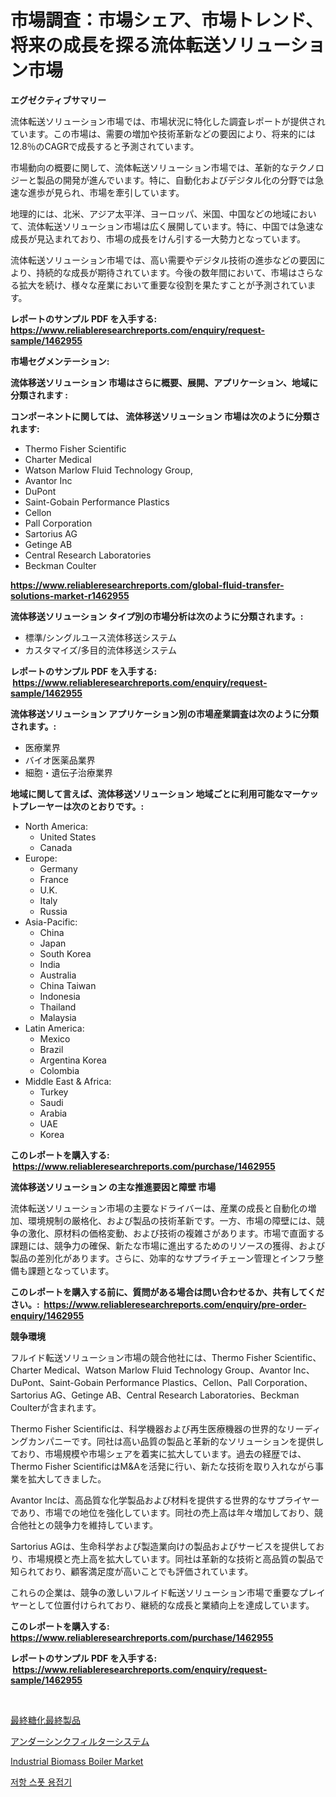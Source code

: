 <p><h1>市場調査：市場シェア、市場トレンド、将来の成長を探る流体転送ソリューション市場</h1></p><p><strong>エグゼクティブサマリー</strong></p>
<p><p>流体転送ソリューション市場では、市場状況に特化した調査レポートが提供されています。この市場は、需要の増加や技術革新などの要因により、将来的には12.8％のCAGRで成長すると予測されています。</p><p>市場動向の概要に関して、流体転送ソリューション市場では、革新的なテクノロジーと製品の開発が進んでいます。特に、自動化およびデジタル化の分野では急速な進歩が見られ、市場を牽引しています。</p><p>地理的には、北米、アジア太平洋、ヨーロッパ、米国、中国などの地域において、流体転送ソリューション市場は広く展開しています。特に、中国では急速な成長が見込まれており、市場の成長をけん引する一大勢力となっています。</p><p>流体転送ソリューション市場では、高い需要やデジタル技術の進歩などの要因により、持続的な成長が期待されています。今後の数年間において、市場はさらなる拡大を続け、様々な産業において重要な役割を果たすことが予測されています。</p></p>
<p><strong>レポートのサンプル PDF を入手する: <a href="https://www.reliableresearchreports.com/enquiry/request-sample/1462955">https://www.reliableresearchreports.com/enquiry/request-sample/1462955</a></strong></p>
<p><strong>市場セグメンテーション:</strong></p>
<p><strong> 流体移送ソリューション 市場はさらに概要、展開、アプリケーション、地域に分類されます :</strong></p>
<p><strong>コンポーネントに関しては、 流体移送ソリューション 市場は次のように分類されます: &nbsp;</strong></p>
<p><ul><li>Thermo Fisher Scientific</li><li>Charter Medical</li><li>Watson Marlow Fluid Technology Group,</li><li>Avantor Inc</li><li>DuPont</li><li>Saint-Gobain Performance Plastics</li><li>Cellon</li><li>Pall Corporation</li><li>Sartorius AG</li><li>Getinge AB</li><li>Central Research Laboratories</li><li>Beckman Coulter</li></ul></p>
<p><strong><a href="https://www.reliableresearchreports.com/global-fluid-transfer-solutions-market-r1462955">https://www.reliableresearchreports.com/global-fluid-transfer-solutions-market-r1462955</a></strong></p>
<p><strong> 流体移送ソリューション タイプ別の市場分析は次のように分類されます。:</strong></p>
<p><ul><li>標準/シングルユース流体移送システム</li><li>カスタマイズ/多目的流体移送システム</li></ul></p>
<p><strong>レポートのサンプル PDF を入手する: &nbsp;<a href="https://www.reliableresearchreports.com/enquiry/request-sample/1462955">https://www.reliableresearchreports.com/enquiry/request-sample/1462955</a></strong></p>
<p><strong> 流体移送ソリューション アプリケーション別の市場産業調査は次のように分類されます。:</strong></p>
<p><ul><li>医療業界</li><li>バイオ医薬品業界</li><li>細胞・遺伝子治療業界</li></ul></p>
<p><strong>地域に関して言えば、流体移送ソリューション 地域ごとに利用可能なマーケットプレーヤーは次のとおりです。:</strong></p>
<p><ul>
    <li>
        North America:
        <ul>
            <li>United States</li>
            <li>Canada</li>
        </ul>
    </li>
    <li>
        Europe:
        <ul>
            <li>Germany</li>
            <li>France</li>
            <li>U.K.</li>
            <li>Italy</li>
            <li>Russia</li>
        </ul>
    </li>
    <li>
        Asia-Pacific:
        <ul>
            <li>China</li>
            <li>Japan</li>
            <li>South Korea</li>
            <li>India</li>
            <li>Australia</li>
            <li>China Taiwan</li>
            <li>Indonesia</li>
            <li>Thailand</li>
            <li>Malaysia</li>
        </ul>
    </li>
    <li>
        Latin America:
        <ul>
            <li>Mexico</li>
            <li>Brazil</li>
            <li>Argentina Korea</li>
            <li>Colombia</li>
        </ul>
    </li>
    <li>
        Middle East & Africa:
        <ul>
            <li>Turkey</li>
            <li>Saudi</li>
            <li>Arabia</li>
            <li>UAE</li>
            <li>Korea</li>
        </ul>
    </li>
    </ul></p>
<p><strong>このレポートを購入する: &nbsp;<a href="https://www.reliableresearchreports.com/purchase/1462955">https://www.reliableresearchreports.com/purchase/1462955</a></strong></p>
<p><strong>流体移送ソリューション の主な推進要因と障壁 市場</strong></p>
<p><p>流体転送ソリューション市場の主要なドライバーは、産業の成長と自動化の増加、環境規制の厳格化、および製品の技術革新です。一方、市場の障壁には、競争の激化、原材料の価格変動、および技術の複雑さがあります。市場で直面する課題には、競争力の確保、新たな市場に進出するためのリソースの獲得、および製品の差別化があります。さらに、効率的なサプライチェーン管理とインフラ整備も課題となっています。</p></p>
<p><strong>このレポートを購入する前に、質問がある場合は問い合わせるか、共有してください。:&nbsp; <a href="https://www.reliableresearchreports.com/enquiry/pre-order-enquiry/1462955">https://www.reliableresearchreports.com/enquiry/pre-order-enquiry/1462955</a></strong></p>
<p><strong>競争環境</strong></p>
<p><p>フルイド転送ソリューション市場の競合他社には、Thermo Fisher Scientific、Charter Medical、Watson Marlow Fluid Technology Group、Avantor Inc、DuPont、Saint-Gobain Performance Plastics、Cellon、Pall Corporation、Sartorius AG、Getinge AB、Central Research Laboratories、Beckman Coulterが含まれます。</p><p>Thermo Fisher Scientificは、科学機器および再生医療機器の世界的なリーディングカンパニーです。同社は高い品質の製品と革新的なソリューションを提供しており、市場規模や市場シェアを着実に拡大しています。過去の経歴では、Thermo Fisher ScientificはM&Aを活発に行い、新たな技術を取り入れながら事業を拡大してきました。</p><p>Avantor Incは、高品質な化学製品および材料を提供する世界的なサプライヤーであり、市場での地位を強化しています。同社の売上高は年々増加しており、競合他社との競争力を維持しています。</p><p>Sartorius AGは、生命科学および製造業向けの製品およびサービスを提供しており、市場規模と売上高を拡大しています。同社は革新的な技術と高品質の製品で知られており、顧客満足度が高いことでも評価されています。</p><p>これらの企業は、競争の激しいフルイド転送ソリューション市場で重要なプレイヤーとして位置付けられており、継続的な成長と業績向上を達成しています。</p></p>
<p><strong>このレポートを購入する: &nbsp; <a href="https://www.reliableresearchreports.com/purchase/1462955">https://www.reliableresearchreports.com/purchase/1462955</a></strong></p>
<p><strong>レポートのサンプル PDF を入手する: &nbsp;<a href="https://www.reliableresearchreports.com/enquiry/request-sample/1462955">https://www.reliableresearchreports.com/enquiry/request-sample/1462955</a></strong><strong></strong></p>
<p>&nbsp;</p>
<p><p><a href="https://github.com/lababdou/Market-Research-Report-List-3/blob/main/293301730701.md">最終糖化最終製品</a></p><p><a href="https://github.com/bevdtkn4419963/Market-Research-Report-List-1/blob/main/201842130702.md">アンダーシンクフィルターシステム</a></p><p><a href="https://github.com/kathiaseamanalvaradovlprc2h/Market-Research-Report-List-2/blob/main/industrial-biomass-boiler-market.md">Industrial Biomass Boiler Market</a></p><p><a href="https://github.com/royErdmtyan906778/Market-Research-Report-List-1/blob/main/801370028101.md">저항 스폿 용접기</a></p></p>